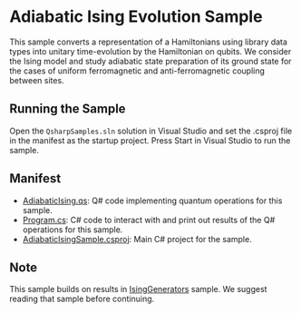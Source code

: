 ﻿# Adiabatic Ising Evolution Sample #

This sample converts a representation of a Hamiltonians using library data types into unitary time-evolution by the Hamiltonian on qubits. We consider the Ising model and study adiabatic state preparation of its ground state for the cases of uniform ferromagnetic and anti-ferromagnetic coupling between sites.

## Running the Sample ##

Open the `QsharpSamples.sln` solution in Visual Studio and set the .csproj file in the manifest as the startup project.
Press Start in Visual Studio to run the sample.

## Manifest ##

- [AdiabaticIsing.qs](./AdiabaticIsing.qs): Q# code implementing quantum operations for this sample.
- [Program.cs](./Program.cs): C# code to interact with and print out results of the Q# operations for this sample.
- [AdiabaticIsingSample.csproj](./AdiabaticIsingSample.csproj): Main C# project for the sample.

## Note ##

This sample builds on results in [IsingGenerators](./../generators) sample.
We suggest reading that sample before continuing.
